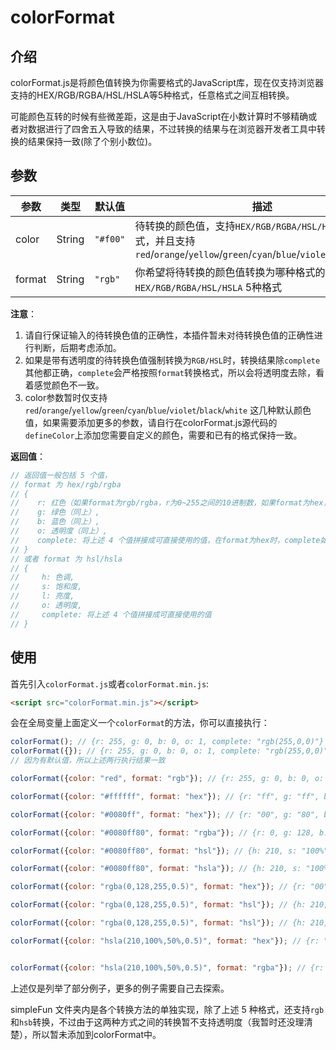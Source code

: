 # colorFormat #

## 介绍 ##

colorFormat.js是将颜色值转换为你需要格式的JavaScript库，现在仅支持浏览器支持的HEX/RGB/RGBA/HSL/HSLA等5种格式，任意格式之间互相转换。

可能颜色互转的时候有些微差距，这是由于JavaScript在小数计算时不够精确或者对数据进行了四舍五入导致的结果，不过转换的结果与在浏览器开发者工具中转换的结果保持一致(除了个别小数位)。

## 参数 ##

|参数|类型|默认值|描述|
|----|----|----|----|
|color|String|`"#f00"`|待转换的颜色值，支持`HEX/RGB/RGBA/HSL/HSLA` 5 种格式，并且支持`red`/`orange`/`yellow`/`green`/`cyan`/`blue`/`violet`/`black`/`white`|
|format|String|`"rgb"`|你希望将待转换的颜色值转换为哪种格式的颜色，支持`HEX/RGB/RGBA/HSL/HSLA` 5种格式|

**注意**：
 1. 请自行保证输入的待转换色值的正确性，本插件暂未对待转换色值的正确性进行判断，后期考虑添加。
 2. 如果是带有透明度的待转换色值强制转换为`RGB/HSL`时，转换结果除`complete`其他都正确，`complete`会严格按照`format`转换格式，所以会将透明度去除，看着感觉颜色不一致。
 3. color参数暂时仅支持`red`/`orange`/`yellow`/`green`/`cyan`/`blue`/`violet`/`black`/`white` 这几种默认颜色值，如果需要添加更多的参数，请自行在colorFormat.js源代码的`defineColor`上添加您需要自定义的颜色，需要和已有的格式保持一致。

**返回值**：

```JavaScript
// 返回值一般包括 5 个值，
// format 为 hex/rgb/rgba
// {
//    r: 红色（如果format为rgb/rgba，r为0~255之间的10进制数，如果format为hex，r为00~ff之间的16进制数）, 
//    g: 绿色（同上）, 
//    b: 蓝色（同上）, 
//    o: 透明度（同上）,
//    complete: 将上述 4 个值拼接成可直接使用的值，在format为hex时，complete如果可以简写，是会直接转为简写的
// }
// 或者 format 为 hsl/hsla
// {
//     h: 色调,
//     s: 饱和度,
//     l: 亮度,
//     o: 透明度,
//     complete: 将上述 4 个值拼接成可直接使用的值
// }
```


## 使用 ##

首先引入`colorFormat.js`或者`colorFormat.min.js`:

```HTML
<script src="colorFormat.min.js"></script>
```

会在全局变量上面定义一个`colorFormat`的方法，你可以直接执行：

```JavaScript
colorFormat(); // {r: 255, g: 0, b: 0, o: 1, complete: "rgb(255,0,0)"}
colorFormat({}); // {r: 255, g: 0, b: 0, o: 1, complete: "rgb(255,0,0)"}
// 因为有默认值，所以上述两行执行结果一致

colorFormat({color: "red", format: "rgb"}); // {r: 255, g: 0, b: 0, o: 1, complete: "rgb(255,0,0)"}

colorFormat({color: "#ffffff", format: "hex"}); // {r: "ff", g: "ff", b: "ff", o: "ff", complete: "#fff"}

colorFormat({color: "#0080ff", format: "hex"}); // {r: "00", g: "80", b: "ff", o: "ff", complete: "#0080ff"}

colorFormat({color: "#0080ff80", format: "rgba"}); // {r: 0, g: 128, b: 255, o: 0.5, complete: "rgba(0,128,255,0.5)"}

colorFormat({color: "#0080ff80", format: "hsl"}); // {h: 210, s: "100%", l: "50%", o: 0.5, complete: "hsl(210,100%,50%)"}

colorFormat({color: "#0080ff80", format: "hsla"}); // {h: 210, s: "100%", l: "50%", o: 0.5, complete: "hsla(210,100%,50%,0.5)"}

colorFormat({color: "rgba(0,128,255,0.5)", format: "hex"}); // {r: "00", g: "80", b: "ff", o: "80", complete: "#0080ff80"}

colorFormat({color: "rgba(0,128,255,0.5)", format: "hsl"}); // {h: 210, s: "100%", l: "50%", o: 0.5, complete: "hsl(210,100%,50%)"}

colorFormat({color: "rgba(0,128,255,0.5)", format: "hsl"}); // {h: 210, s: "100%", l: "50%", o: 0.5, complete: "hsla(210,100%,50%,0.5)"}

colorFormat({color: "hsla(210,100%,50%,0.5)", format: "hex"}); // {r: "00", g: "7f", b: "ff", o: "80", complete: "#007fff80"}


colorFormat({color: "hsla(210,100%,50%,0.5)", format: "rgba"}); // {r: 0, g: 127, b: 255, o: 0.5, complete: "rgba(0,127,255,0.5)"}
```

上述仅是列举了部分例子，更多的例子需要自己去探索。

simpleFun 文件夹内是各个转换方法的单独实现，除了上述 5 种格式，还支持`rgb`和`hsb`转换，不过由于这两种方式之间的转换暂不支持透明度（我暂时还没理清楚），所以暂未添加到colorFormat中。